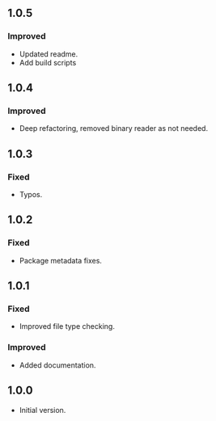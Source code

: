 ## 1.0.5
### Improved
* Updated readme.
* Add build scripts

## 1.0.4
### Improved
* Deep refactoring, removed binary reader as not needed.

## 1.0.3
### Fixed
* Typos.

## 1.0.2
### Fixed
* Package metadata fixes.

## 1.0.1
### Fixed
* Improved file type checking.
### Improved
* Added documentation.

## 1.0.0
* Initial version.
